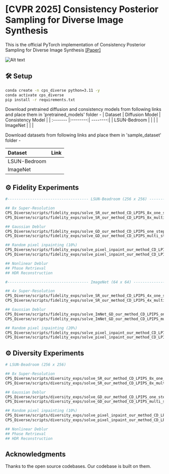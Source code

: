 # [CVPR 2025] Consistency Posterior Sampling for Diverse Image Synthesis
This is the official PyTorch implementation of Consistency Posterior Sampling for Diverse Image Synthesis [[Paper]](https://openaccess.thecvf.com/content/CVPR2025/papers/Purohit_Consistency_Posterior_Sampling_for_Diverse_Image_Synthesis_CVPR_2025_paper.pdf)

![Alt text](/contents/poster.png?raw=trues)

## 🛠 Setup
```bash
conda create -n cps_diverse python=3.11 -y
conda activate cps_diverse
pip install -r requirements.txt
```
Download pretrained diffusion and consistency models from following links and place them in 'pretrained_models' folder -
| Dataset | Diffusion Model | Consistency Model |
| :------- |:--------:| --------:|
| LSUN-Bedroom     |  |     |
| ImageNet   |    |     |

Download datasets from following links and place them in 'sample_dataset' folder -

| Dataset | Link |
| :------- |:--------:| 
| LSUN-Bedroom     |  
| ImageNet   |    |     

## ⚙️ Fidelity Experiments
```bash
#------------------------------------ LSUN-Beadroom (256 x 256) ------------------------------------

## 8x Super-Resolution
CPS_Diverse/scripts/fidelity_exps/solve_SR_our_method_CD_LPIPS_8x_one_step.sh
CPS_Diverse/scripts/fidelity_exps/solve_SR_our_method_CD_LPIPS_8x_multi_step.sh

## Gaussian Deblur
CPS_Diverse/scripts/fidelity_exps/solve_GD_our_method_CD_LPIPS_one_step.sh
CPS_Diverse/scripts/fidelity_exps/solve_GD_our_method_CD_LPIPS_multi_step.sh

## Random pixel inpainting (10%)
CPS_Diverse/scripts/fidelity_exps/solve_pixel_inpaint_our_method_CD_LPIPS_10_one_step.sh
CPS_Diverse/scripts/fidelity_exps/solve_pixel_inpaint_our_method_CD_LPIPS_10_multi_step.sh

## Nonlinear Deblur
## Phase Retrieval
## HDR Reconstruction

#------------------------------------ ImageNet (64 x 64) ------------------------------------ 

## 4x Super-Resolution
CPS_Diverse/scripts/fidelity_exps/solve_SR_our_method_CD_LPIPS_4x_one_step.sh
CPS_Diverse/scripts/fidelity_exps/solve_SR_our_method_CD_LPIPS_4x_multi_step.sh

## Gaussian Deblur
CPS_Diverse/scripts/fidelity_exps/solve_ImNet_GD_our_method_CD_LPIPS_one_step.sh
CPS_Diverse/scripts/fidelity_exps/solve_ImNet_GD_our_method_CD_LPIPS_multi_step.sh

## Random pixel inpainting (20%)
CPS_Diverse/scripts/fidelity_exps/solve_pixel_inpaint_our_method_CD_LPIPS_20_one_step.sh
CPS_Diverse/scripts/fidelity_exps/solve_pixel_inpaint_our_method_CD_LPIPS_20_multi_step.sh

```
## ⚙️ Diversity Experiments
```bash
# LSUN-Beadroom (256 x 256)

## 8x Super-Resolution
CPS_Diverse/scripts/diversity_exps/solve_SR_our_method_CD_LPIPS_8x_one_step.sh
CPS_Diverse/scripts/diversity_exps/solve_SR_our_method_CD_LPIPS_8x_multi_step.sh

## Gaussian Deblur
CPS_Diverse/scripts/diversity_exps/solve_GD_our_method_CD_LPIPS_one_step.sh
CPS_Diverse/scripts/diversity_exps/solve_GD_our_method_CD_LPIPS_multi_step.sh

## Random pixel inpainting (10%)
CPS_Diverse/scripts/diversity_exps/solve_pixel_inpaint_our_method_CD_LPIPS_10_one_step.sh
CPS_Diverse/scripts/diversity_exps/solve_pixel_inpaint_our_method_CD_LPIPS_10_multi_step.sh

## Nonlinear Deblur
## Phase Retrieval
## HDR Reconstruction
```

## Acknowledgments

Thanks to the open source codebases. Our codebase is built on them.